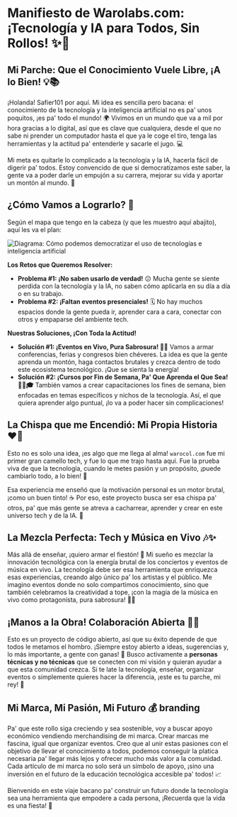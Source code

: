 # Manifiesto de Warolabs.com: ¡Tecnología y IA para Todos, Sin Rollos! ✨🚀

## Mi Parche: Que el Conocimiento Vuele Libre, ¡A lo Bien! 💡📚

¡Holanda! Safier101 por aquí. Mi idea es sencilla pero bacana: el conocimiento de la tecnología y la inteligencia artificial no es pa' unos poquitos, ¡es pa' todo el mundo! 🌍 Vivimos en un mundo que va a mil por hora gracias a lo digital, así que es clave que cualquiera, desde el que no sabe ni prender un computador hasta el que ya le coge el tiro, tenga las herramientas y la actitud pa' entenderle y sacarle el jugo. 💻

Mi meta es quitarle lo complicado a la tecnología y la IA, hacerla fácil de digerir pa' todos. Estoy convencido de que si democratizamos este saber, la gente va a poder darle un empujón a su carrera, mejorar su vida y aportar un montón al mundo. 💪

## ¿Cómo Vamos a Lograrlo? 🎯

Según el mapa que tengo en la cabeza (y que les muestro aquí abajito), aquí les va el plan:

![Diagrama: Cómo podemos democratizar el uso de tecnologías e inteligencia artificial](https://github.com/user-attachments/assets/1ce83e4e-707c-4886-9045-472ee7d198b6)

**Los Retos que Queremos Resolver:**

* **Problema #1: ¡No saben usarlo de verdad!** 😕 Mucha gente se siente perdida con la tecnología y la IA, no saben cómo aplicarla en su día a día o en su trabajo.
* **Problema #2: ¡Faltan eventos presenciales!** 🗓️ No hay muchos espacios donde la gente pueda ir, aprender cara a cara, conectar con otros y empaparse del ambiente tech.

**Nuestras Soluciones, ¡Con Toda la Actitud!**

* **Solución #1: ¡Eventos en Vivo, Pura Sabrosura! 🎤🎉** Vamos a armar conferencias, ferias y congresos bien chéveres. La idea es que la gente aprenda un montón, haga contactos brutales y crezca dentro de todo este ecosistema tecnológico. ¡Que se sienta la energía!
* **Solución #2: ¡Cursos por Fin de Semana, Pa' Que Aprenda el Que Sea! 🧑‍💻🎓** También vamos a crear capacitaciones los fines de semana, bien enfocadas en temas específicos y nichos de la tecnología. Así, el que quiera aprender algo puntual, ¡lo va a poder hacer sin complicaciones!

## La Chispa que me Encendió: Mi Propia Historia ❤️‍🔥

Esto no es solo una idea, ¡es algo que me llega al alma! `warocol.com` fue mi primer gran camello tech, y fue lo que me trajo hasta aquí. Fue la prueba viva de que la tecnología, cuando le metes pasión y un propósito, ¡puede cambiarlo todo, a lo bien! 🌟

Esa experiencia me enseñó que la motivación personal es un motor brutal, ¡como un buen tinto! ☕ Por eso, este proyecto busca ser esa chispa pa' otros, pa' que más gente se atreva a cacharrear, aprender y crear en este universo tech y de la IA. 🚀

## La Mezcla Perfecta: Tech y Música en Vivo 🎶✨

Más allá de enseñar, ¡quiero armar el fiestón! 🥳 Mi sueño es mezclar la innovación tecnológica con la energía brutal de los conciertos y eventos de música en vivo. La tecnología debe ser esa herramienta que enriquezca esas experiencias, creando algo único pa' los artistas y el público. Me imagino eventos donde no solo compartimos conocimiento, sino que también celebramos la creatividad a tope, ¡con la magia de la música en vivo como protagonista, pura sabrosura! 💃🕺

## ¡Manos a la Obra! Colaboración Abierta 🤝🌐

Esto es un proyecto de código abierto, así que su éxito depende de que todos le metamos el hombro. ¡Siempre estoy abierto a ideas, sugerencias y, lo más importante, a gente con ganas! 💬 Busco activamente a **personas técnicas y no técnicas** que se conecten con mi visión y quieran ayudar a que esta comunidad crezca. Si te late la tecnología, enseñar, organizar eventos o simplemente quieres hacer la diferencia, ¡este es tu parche, mi rey! 👑

## Mi Marca, Mi Pasión, Mi Futuro 💰 branding

Pa' que este rollo siga creciendo y sea sostenible, voy a buscar apoyo económico vendiendo merchandising de mi marca. Crear marcas me fascina, igual que organizar eventos. Creo que al unir estas pasiones con el objetivo de llevar el conocimiento a todos, podemos conseguir la platica necesaria pa' llegar más lejos y ofrecer mucho más valor a la comunidad. Cada artículo de mi marca no solo será un símbolo de apoyo, ¡sino una inversión en el futuro de la educación tecnológica accesible pa' todos! 📈

Bienvenido en este viaje bacano pa' construir un futuro donde la tecnología sea una herramienta que empodere a cada persona, ¡Recuerda que la vida es una fiesta! 🎉
